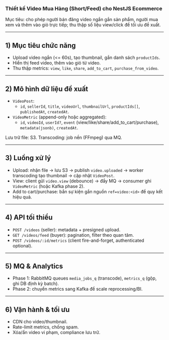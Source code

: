 ### Thiết kế Video Mua Hàng (Short/Feed) cho NestJS Ecommerce

Mục tiêu: cho phép người bán đăng video ngắn gắn sản phẩm, người mua xem và thêm vào giỏ trực tiếp; thu thập số liệu view/click để tối ưu đề xuất.

---

## 1) Mục tiêu chức năng

- Upload video ngắn (<= 60s), tạo thumbnail, gắn danh sách `productIds`.
- Hiển thị feed video, thêm vào giỏ từ video.
- Thu thập metrics: `view`, `like`, `share`, `add_to_cart`, `purchase_from_video`.

---

## 2) Mô hình dữ liệu đề xuất

- `VideoPost`:
  - `id`, `sellerId`, `title`, `videoUrl`, `thumbnailUrl`, `productIds[]`, `publishedAt`, `createdAt`.
- `VideoMetric` (append-only hoặc aggregated):
  - `id`, `videoId`, `userId?`, `event` (view/like/share/add_to_cart/purchase), `metadata(jsonb)`, `createdAt`.

Lưu trữ file: S3. Transcoding: job nền (FFmpeg) qua MQ.

---

## 3) Luồng xử lý

- Upload: nhận file → lưu S3 → publish `video.uploaded` → worker transcoding tạo thumbnail → cập nhật `VideoPost`.
- View: client gửi `video.view` (debounce) → đẩy MQ → consumer ghi `VideoMetric` (hoặc Kafka phase 2).
- Add to cart/purchase: bắn sự kiện gắn nguồn `ref=video:<id>` để quy kết hiệu quả.

---

## 4) API tối thiểu

- `POST /videos` (seller): metadata + presigned upload.
- `GET /videos/feed` (buyer): pagination, filter theo quan tâm.
- `POST /videos/:id/metrics` (client fire-and-forget, authenticated optional).

---

## 5) MQ & Analytics

- Phase 1: RabbitMQ queues `media_jobs_q` (transcode), `metrics_q` (gộp, ghi DB định kỳ batch).
- Phase 2: chuyển metrics sang Kafka để scale reprocessing/BI.

---

## 6) Vận hành & tối ưu

- CDN cho video/thumbnail.
- Rate-limit metrics, chống spam.
- Xóa/ẩn video vi phạm, compliance lưu trữ.
